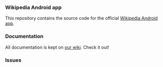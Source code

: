 ### Wikipedia Android app

This repository contains the source code for the official [Wikipedia Android app](https://play.google.com/store/apps/details?id=org.wikipedia).

### Documentation

All documentation is kept on [our wiki](https://www.en.wikipedia.org/wiki/Wikimedia_Apps/Team/Android/App_hacking). Check it out!

### Issues
